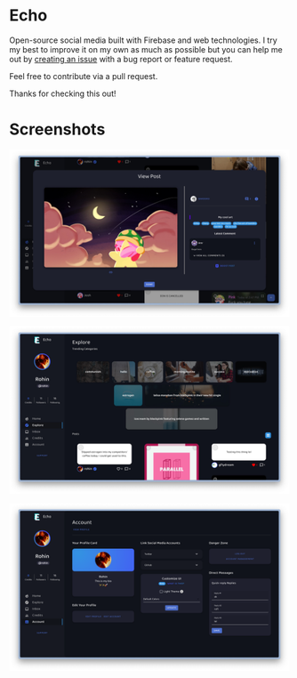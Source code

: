 # Echo

Open-source social media built with Firebase and web technologies. I try my best to improve it on my own as much as possible but you can help me out by <a href="https://github.com/r0hin/echo/issues">creating an issue</a> with a bug report or feature request.

Feel free to contribute via a pull request.

Thanks for checking this out!

# Screenshots

![](pics/2024-12-05-14-09-55.png)

![](pics/2024-12-05-14-10-02.png)

![](pics/2024-12-05-14-10-13.png)
